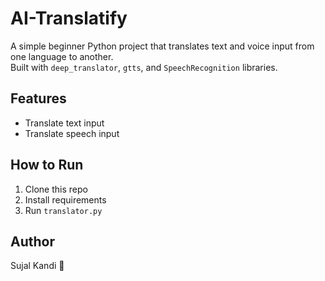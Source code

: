 # AI-Translatify

A simple beginner Python project that translates text and voice input from one language to another.  
Built with `deep_translator`, `gtts`, and `SpeechRecognition` libraries.

## Features
- Translate text input
- Translate speech input

## How to Run
1. Clone this repo
2. Install requirements
3. Run `translator.py`

## Author
Sujal Kandi 🚀
